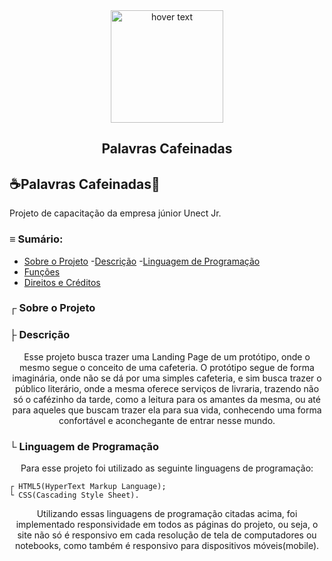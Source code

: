 <div align="center">
  <img src="https://github.com/pdroliveira1/ProjetoCapacitacaoUnect/blob/main/Projeto/Assets/logo_branca.svg" width="180" title="hover text">
</div>

<h2 align="center">Palavras Cafeinadas</h2>

## ☕Palavras Cafeinadas📕
Projeto de capacitação da empresa júnior Unect Jr.

### ≡ Sumário:


<!--ts-->
  * [Sobre o Projeto](#about)
    -[Descrição](#description)
    -[Linguagem de Programação](#programLanguage)
  * [Funções](#feature)
  * [Direitos e Créditos](#copyright)
<!--te-->

### ┌ Sobre o Projeto <a name="about"></a>

### ├ Descrição <a name="#description"></a>

 <p align="center">
  Esse projeto busca trazer uma Landing Page de um protótipo, onde o mesmo segue o conceito de uma cafeteria. O protótipo segue de forma imaginária, onde não se dá por uma simples cafeteria, e sim busca trazer o público literário, onde a mesma oferece serviços de livraria, trazendo não só o cafézinho da tarde, como a leitura para os amantes da mesma, ou até para aqueles que buscam trazer ela para sua vida, conhecendo uma forma confortável e aconchegante de entrar nesse mundo.
</p>
 
 ### └ Linguagem de Programação <a name="#programLanguage"></a>
 
 <p align="center">
  Para esse projeto foi utilizado as seguinte linguagens de programação:
  </p>
  
    ┌ HTML5(HyperText Markup Language);
    └ CSS(Cascading Style Sheet).
    
<p align="center">
  Utilizando essas linguagens de programação citadas acima, foi implementado responsividade em todos as páginas do projeto, ou seja, o site não só é responsivo em cada resolução de tela de computadores ou notebooks, como também é responsivo para dispositivos móveis(mobile).
  </p>
